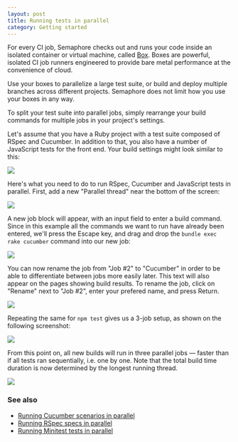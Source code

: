 ```yaml
---
layout: post
title: Running tests in parallel
category: Getting started
---
```


For every CI job, Semaphore checks out and runs your code inside an isolated
container or virtual machine, called [Box](/pricing). Boxes are powerful,
isolated CI job runners engineered to provide bare metal performance
at the convenience of cloud.

Use your boxes to parallelize a large test suite, or build and deploy multiple
branches across different projects. Semaphore does not limit how you use your
boxes in any way.

To split your test suite into parallel jobs, simply rearrange your build
commands for multiple jobs in your project's settings.

Let's assume that you have a Ruby project with a test suite composed of RSpec
and Cucumber. In addition to that, you also have a number of JavaScript tests
for the front end. Your build settings might look similar to this:

<img src="/docs/assets/img/running-tests-in-parallel/starting-point.png" class="img-responsive">

Here's what you need to do to run RSpec, Cucumber and JavaScript tests in parallel.
First, add a new "Parallel thread" near the bottom of the screen:

<img src="/docs/assets/img/running-tests-in-parallel/adding-parallel-thread.png" class="img-responsive">

A new job block will appear, with an input field to enter a build command.
Since in this example all the commands we want to run have already been entered,
we'll press the Escape key, and drag and drop the `bundle exec rake cucumber`
command into our new job:

<img src="/docs/assets/img/running-tests-in-parallel/dragging-command.png" class="img-bordered-padding img-responsive">

You can now rename the job from "Job #2" to "Cucumber" in order to be able to
differentiate between jobs more easily later. This text will also appear on
the pages showing build results. To rename the job, click on "Rename" next to
"Job #2", enter your prefered name, and press Return.

<img src="/docs/assets/img/running-tests-in-parallel/renaming-thread.png" class="img-bordered-padding img-responsive">

Repeating the same for `npm test` gives us a 3-job setup, as shown on the
following screenshot:

<img src="/docs/assets/img/running-tests-in-parallel/final-result.png" class="img-responsive">

From this point on, all new builds will run in three parallel jobs — faster than
if all tests ran sequentially, i.e. one by one. Note that the total build time
duration is now determined by the longest running thread.

<img src="/docs/assets/img/running-tests-in-parallel/resulting-build.png" class="img-responsive">


### See also

- [Running Cucumber scenarios in parallel](/docs/running-cucumber-scenarios-in-threads.html)
- [Running RSpec specs in parallel](/docs/running-rspec-specs-in-threads.html)
- [Running Minitest tests in parallel](/docs/running-minitest-tests-in-threads.html)
